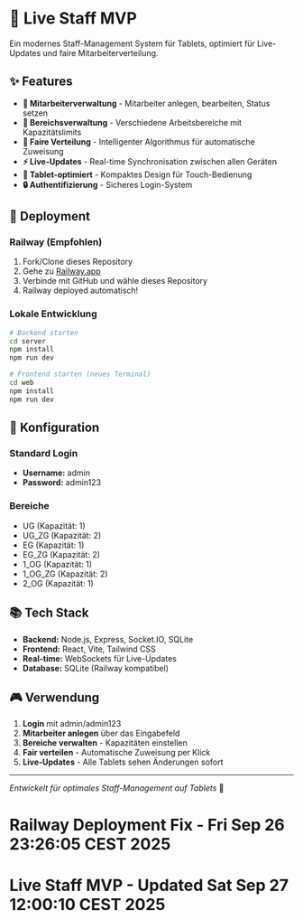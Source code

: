 # 🎯 Live Staff MVP

Ein modernes Staff-Management System für Tablets, optimiert für Live-Updates und faire Mitarbeiterverteilung.

## ✨ Features

- **👥 Mitarbeiterverwaltung** - Mitarbeiter anlegen, bearbeiten, Status setzen
- **🏢 Bereichsverwaltung** - Verschiedene Arbeitsbereiche mit Kapazitätslimits
- **🎯 Faire Verteilung** - Intelligenter Algorithmus für automatische Zuweisung
- **⚡ Live-Updates** - Real-time Synchronisation zwischen allen Geräten
- **📱 Tablet-optimiert** - Kompaktes Design für Touch-Bedienung
- **🔒 Authentifizierung** - Sicheres Login-System

## 🚀 Deployment

### Railway (Empfohlen)

1. Fork/Clone dieses Repository
2. Gehe zu [Railway.app](https://railway.app)
3. Verbinde mit GitHub und wähle dieses Repository
4. Railway deployed automatisch!

### Lokale Entwicklung

```bash
# Backend starten
cd server
npm install
npm run dev

# Frontend starten (neues Terminal)
cd web  
npm install
npm run dev
```

## 🔧 Konfiguration

### Standard Login
- **Username:** admin
- **Password:** admin123

### Bereiche
- UG (Kapazität: 1)
- UG_ZG (Kapazität: 2)  
- EG (Kapazität: 1)
- EG_ZG (Kapazität: 2)
- 1_OG (Kapazität: 1)
- 1_OG_ZG (Kapazität: 2)
- 2_OG (Kapazität: 1)

## 📚 Tech Stack

- **Backend:** Node.js, Express, Socket.IO, SQLite
- **Frontend:** React, Vite, Tailwind CSS
- **Real-time:** WebSockets für Live-Updates
- **Database:** SQLite (Railway kompatibel)

## 🎮 Verwendung

1. **Login** mit admin/admin123
2. **Mitarbeiter anlegen** über das Eingabefeld
3. **Bereiche verwalten** - Kapazitäten einstellen
4. **Fair verteilen** - Automatische Zuweisung per Klick
5. **Live-Updates** - Alle Tablets sehen Änderungen sofort

---

*Entwickelt für optimales Staff-Management auf Tablets* 🚀
# Railway Deployment Fix - Fri Sep 26 23:26:05 CEST 2025
# Live Staff MVP - Updated Sat Sep 27 12:00:10 CEST 2025
